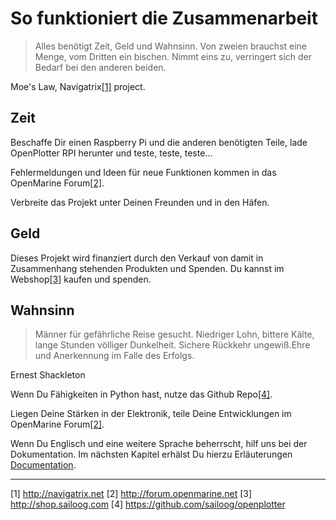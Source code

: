 # So funktioniert die Zusammenarbeit


> Alles benötigt Zeit, Geld und Wahnsinn. Von zweien brauchst eine Menge, vom Dritten ein bischen. Nimmt eins zu, verringert sich der Bedarf bei den anderen beiden. 

Moe's Law, Navigatrix[[1]](http://navigatrix.net) project.

## Zeit

Beschaffe Dir einen Raspberry Pi und die anderen benötigten Teile, lade OpenPlotter RPI herunter und teste, teste, teste...

Fehlermeldungen und Ideen für neue Funktionen kommen in das OpenMarine Forum[[2]](http://forum.openmarine.net/).

Verbreite das Projekt unter Deinen Freunden und in den Häfen.

## Geld

Dieses Projekt wird finanziert durch den Verkauf von damit in Zusammenhang stehenden Produkten und Spenden. Du kannst im Webshop[[3]](http://shop.sailoog.com) kaufen und spenden.

## Wahnsinn

> Männer für gefährliche Reise gesucht. Niedriger Lohn, bittere Kälte, lange Stunden völliger Dunkelheit. Sichere Rückkehr ungewiß.Ehre und Anerkennung im Falle des Erfolgs.

Ernest Shackleton

Wenn Du Fähigkeiten in Python hast, nutze das Github Repo[[4]](https://github.com/sailoog/openplotter).

Liegen Deine Stärken in der Elektronik, teile Deine Entwicklungen im OpenMarine Forum[[2]](http://forum.openmarine.net/).

Wenn Du Englisch und eine weitere Sprache beherrscht, hilf uns bei der Dokumentation. Im nächsten Kapitel erhälst Du hierzu Erläuterungen [Documentation](documentation.md).

---
[1] http://navigatrix.net [2] http://forum.openmarine.net [3] http://shop.sailoog.com [4] https://github.com/sailoog/openplotter
